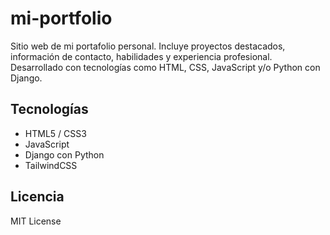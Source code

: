 # mi-portfolio
Sitio web de mi portafolio personal. Incluye proyectos destacados, información de contacto, habilidades y experiencia profesional. Desarrollado con tecnologías como HTML, CSS, JavaScript y/o Python con Django.

## Tecnologías
- HTML5 / CSS3
- JavaScript
- Django con Python
- TailwindCSS

## Licencia
MIT License
